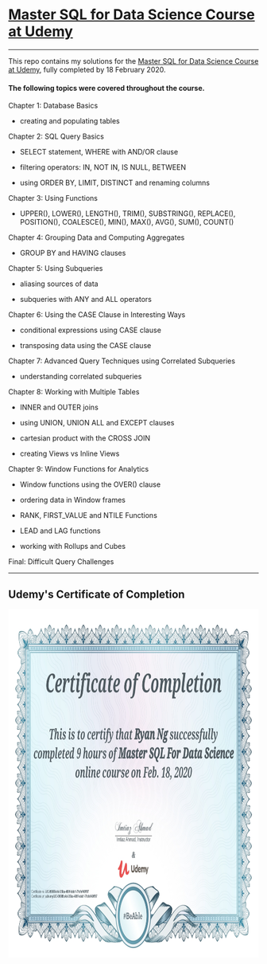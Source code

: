 # [Master SQL for Data Science Course at Udemy](https://www.udemy.com/course/master-sql-for-data-science/)

---

This repo contains my solutions for the [Master SQL for Data Science Course at Udemy](https://www.udemy.com/course/master-sql-for-data-science/), fully completed by 18 February 2020.

#### The following topics were covered throughout the course.

Chapter 1: Database Basics

* creating and populating tables

Chapter 2: SQL Query Basics

* SELECT statement, WHERE with AND/OR clause

* filtering operators: IN, NOT IN, IS NULL, BETWEEN

* using ORDER BY, LIMIT, DISTINCT and renaming columns

Chapter 3: Using Functions

* UPPER(), LOWER(), LENGTH(), TRIM(), SUBSTRING(), REPLACE(), POSITION(), COALESCE(), MIN(), MAX(), AVG(), SUM(), COUNT()

Chapter 4: Grouping Data and Computing Aggregates

* GROUP BY and HAVING clauses

Chapter 5: Using Subqueries

* aliasing sources of data

* subqueries with ANY and ALL operators

Chapter 6: Using the CASE Clause in Interesting Ways

* conditional expressions using CASE clause

* transposing data using the CASE clause

Chapter 7: Advanced Query Techniques using Correlated Subqueries

* understanding correlated subqueries

Chapter 8: Working with Multiple Tables

* INNER and OUTER joins

* using UNION, UNION ALL and EXCEPT clauses

* cartesian product with the CROSS JOIN

* creating Views vs Inline Views

Chapter 9: Window Functions for Analytics

* Window functions using the OVER() clause

* ordering data in Window frames

* RANK, FIRST_VALUE and NTILE Functions

* LEAD and LAG functions

* working with Rollups and Cubes

Final: Difficult Query Challenges

---
## **Udemy's Certificate of Completion**

<!-- ![Udemy Completion Certificate](/images/udemy_completion_certificate.jpg) -->

<img src="/images/udemy_completion_certificate.jpg"
	title="A cute kitten" width="941.176470588" height="700" />
